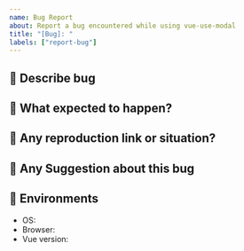 ```yaml
---
name: Bug Report
about: Report a bug encountered while using vue-use-modal
title: "[Bug]: "
labels: ["report-bug"]
---
```


[//]: # (Thanks for taking the time to fill out this bug report!)

## 📌 Describe bug

## 📌 What expected to happen?

## 📌 Any reproduction link or situation?

## 📌 Any Suggestion about this bug

## 📌 Environments

- OS:
- Browser:
- Vue version:

